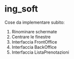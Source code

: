 # ing_soft

Cose da implementare subito:
1. Rinominare schermate
2. Centrare le finestre
3. Interfaccia FrontOffice
4. Interfaccia BackOffice
5. Interfaccia ListaPrenotazioni